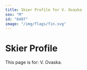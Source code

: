 ```yaml
---
title: Skier Profile for V. Ovaska
sex: "M"
id: "8407"
image: "/img/flags/fin.svg" 
---
```


# Skier Profile

This page is for: V. Ovaska.
    